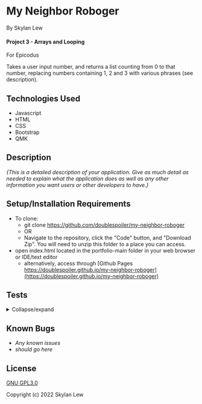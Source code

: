 
# My Neighbor Roboger

By Skylan Lew

#### Project 3 - Arrays and Looping

For Epicodus

Takes a user input number, and returns a list counting from 0 to that number, replacing numbers containing 1, 2 and 3 with various phrases (see description).

## Technologies Used

* Javascript
* HTML
* CSS
* Bootstrap
* QMK

## Description

_{This is a detailed description of your application. Give as much detail as needed to explain what the application does as well as any other information you want users or other developers to have.}_

## Setup/Installation Requirements

* To clone:
  * git clone https://github.com/doublespoiler/my-neighbor-roboger
  * OR
  * Navigate to the repository, click the "Code" button, and "Download Zip".  You will need to unzip this folder to a place you can access.
* open index.html located in the portfolio-main folder in your web browser or IDE/text editor
  * alternatively, access through [Github Pages https://doublespoiler.github.io/my-neighbor-roboger](https://doublespoiler.github.io/my-neighbor-roboger)

## Tests

<details>
  <summary>Collapse/expand</summary>
  <details>
    <summary>Describe countUp()</summary>
    <blockquote>
      Test 1: "It should return an array of numbers from 0 to the user's inputted number"  <br>
      Code:  <br>
        countUp("5");  <br>
      Expected Result: [0, 1, 2, 3, 4, 5]  <br>
      Test 2: "It should return 0 if the input is not fully a number" <br>
        Plan on if countUp===0 (in handleSumbission) to show error "input is not a number" <br>
      Code:  <br>
        countUp("hello6");  <br>
      Expected Result: 0  
      Test 3: "It should return 0 if the input blank" <br>
        Plan on if countUp===0 (in handleSumbission) to show error "input is not a number" <br>
      Code:  <br>
        countUp("      ");  <br>
      Expected Result: 0  
    </blockquote>
  </details>
  </blockquote>

  <details>
    <summary>Describe replaceNumbers()</summary> 
    <blockquote>
      Test 1:  
      Code:  
      Expected Result: 
    </blockquote> 
  </details>
  <details>
    <summary>Describe countUp()</summary>  
    <blockquote>
      Test 1:  
      Code:  
      Expected Result:
    </blockquote>
  </details>
</details>


## Known Bugs

* _Any known issues_
* _should go here_

## License

[GNU GPL3.0](https://choosealicense.com/licenses/gpl-3.0/)

Copyright (c) 2022 Skylan Lew